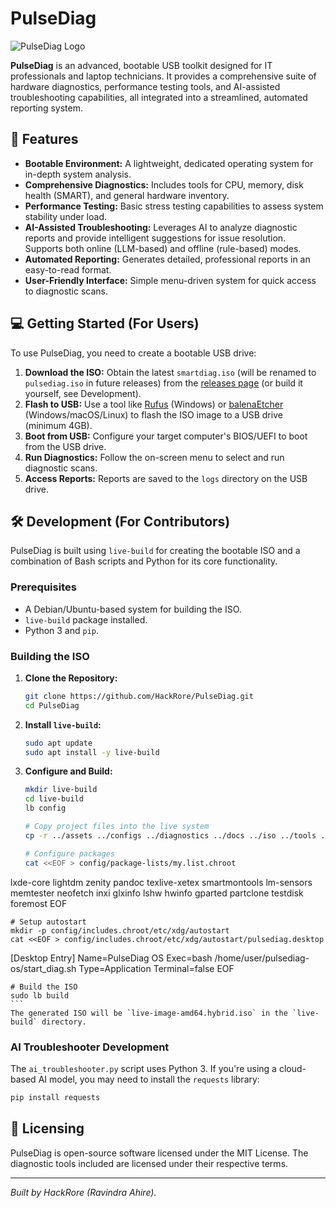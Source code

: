 # PulseDiag

![PulseDiag Logo](assets/logo.png)

**PulseDiag** is an advanced, bootable USB toolkit designed for IT professionals and laptop technicians. It provides a comprehensive suite of hardware diagnostics, performance testing tools, and AI-assisted troubleshooting capabilities, all integrated into a streamlined, automated reporting system.

## 🚀 Features

*   **Bootable Environment:** A lightweight, dedicated operating system for in-depth system analysis.
*   **Comprehensive Diagnostics:** Includes tools for CPU, memory, disk health (SMART), and general hardware inventory.
*   **Performance Testing:** Basic stress testing capabilities to assess system stability under load.
*   **AI-Assisted Troubleshooting:** Leverages AI to analyze diagnostic reports and provide intelligent suggestions for issue resolution. Supports both online (LLM-based) and offline (rule-based) modes.
*   **Automated Reporting:** Generates detailed, professional reports in an easy-to-read format.
*   **User-Friendly Interface:** Simple menu-driven system for quick access to diagnostic scans.

## 💻 Getting Started (For Users)

To use PulseDiag, you need to create a bootable USB drive:

1.  **Download the ISO:** Obtain the latest `smartdiag.iso` (will be renamed to `pulsediag.iso` in future releases) from the [releases page](https://github.com/HackRore/PulseDiag/releases) (or build it yourself, see Development).
2.  **Flash to USB:** Use a tool like [Rufus](https://rufus.ie/) (Windows) or [balenaEtcher](https://www.balena.io/etcher/) (Windows/macOS/Linux) to flash the ISO image to a USB drive (minimum 4GB).
3.  **Boot from USB:** Configure your target computer's BIOS/UEFI to boot from the USB drive.
4.  **Run Diagnostics:** Follow the on-screen menu to select and run diagnostic scans.
5.  **Access Reports:** Reports are saved to the `logs` directory on the USB drive.

## 🛠️ Development (For Contributors)

PulseDiag is built using `live-build` for creating the bootable ISO and a combination of Bash scripts and Python for its core functionality.

### Prerequisites

*   A Debian/Ubuntu-based system for building the ISO.
*   `live-build` package installed.
*   Python 3 and `pip`.

### Building the ISO

1.  **Clone the Repository:**
    ```bash
    git clone https://github.com/HackRore/PulseDiag.git
    cd PulseDiag
    ```
2.  **Install `live-build`:**
    ```bash
    sudo apt update
    sudo apt install -y live-build
    ```
3.  **Configure and Build:**
    ```bash
    mkdir live-build
    cd live-build
    lb config
    
    # Copy project files into the live system
    cp -r ../assets ../configs ../diagnostics ../docs ../iso ../tools ../start_diag.sh config/includes.chroot/home/user/pulsediag-os/

    # Configure packages
    cat <<EOF > config/package-lists/my.list.chroot
lxde-core
lightdm
zenity
pandoc
texlive-xetex
smartmontools
lm-sensors
memtester
neofetch
inxi
glxinfo
lshw
hwinfo
gparted
partclone
testdisk
foremost
EOF

    # Setup autostart
    mkdir -p config/includes.chroot/etc/xdg/autostart
    cat <<EOF > config/includes.chroot/etc/xdg/autostart/pulsediag.desktop
[Desktop Entry]
Name=PulseDiag OS
Exec=bash /home/user/pulsediag-os/start_diag.sh
Type=Application
Terminal=false
EOF

    # Build the ISO
    sudo lb build
    ```
    The generated ISO will be `live-image-amd64.hybrid.iso` in the `live-build` directory.

### AI Troubleshooter Development

The `ai_troubleshooter.py` script uses Python 3. If you're using a cloud-based AI model, you may need to install the `requests` library:

```bash
pip install requests
```

## 📄 Licensing

PulseDiag is open-source software licensed under the MIT License. The diagnostic tools included are licensed under their respective terms.

---

*Built by HackRore (Ravindra Ahire).*
